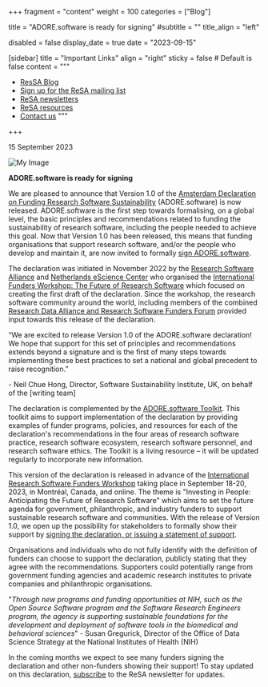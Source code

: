 +++
fragment = "content"
weight = 100
categories = ["Blog"]

title = "ADORE.software is ready for signing"
#subtitle = ""
title_align = "left"

disabled = false
display_date = true
date = "2023-09-15"

[sidebar]
  title = "Important Links"
  align = "right"
  sticky = false # Default is false
  content = """
  * [ResSA Blog](https://www.researchsoft.org/blog/)
  * [Sign up for the ReSA mailing list](https://landing.mailerlite.com/webforms/landing/i5e1h2)
  * [ReSA newsletters](/news)
  * [ReSA resources](/resa-resources)
  * [Contact us](/contact)
  """

+++

15 September 2023

![My Image](shutterstock_2007818042.jpg)

**ADORE.software is ready for signing**

We are pleased to announce that Version 1.0 of the [Amsterdam Declaration on Funding Research Software Sustainability](https://adore.mezzomedia.nl/declaration/) (ADORE.software) is now released. ADORE.software is the first step towards formalising, on a global level, the basic principles and recommendations related to funding the sustainability of research software, including the people needed to achieve this goal. Now that Version 1.0 has been released, this means that funding organisations that support research software, and/or the people who develop and maintain it, are now invited to formally [sign ADORE.software](https://adore.mezzomedia.nl/get-involved/).

The declaration was initiated in November 2022 by the [Research Software Alliance](https://www.researchsoft.org/) and [Netherlands eScience Center](https://www.esciencecenter.nl/) who organised the [International Funders Workshop: The Future of Research Software](https://adore.software/2023/03/international-funders-workshop-the-future-of-research-software/) which focused on creating the first draft of the declaration. Since the workshop, the research software community around the world, including members of the combined [Research Data Alliance and Research Software Funders Forum](https://adore.software/2023/03/rda-resa-funders-forum-gothenburg-sweden/) provided input towards this release of the declaration.

“We are excited to release Version 1.0 of the ADORE.software declaration! We hope that support for this set of principles and recommendations extends beyond a signature and is the first of many steps towards implementing these best practices to set a national and global precedent to raise recognition.”

\- Neil Chue Hong, Director, Software Sustainability Institute, UK,  on behalf of the [writing team]

The declaration is complemented by the [ADORE.software Toolkit](https://adore.mezzomedia.nl/toolkit/). This toolkit aims to support implementation of the declaration by providing examples of funder programs, policies, and resources for each of the declaration's recommendations in the four areas of research software practice, research software ecosystem, research software personnel, and research software ethics. The Toolkit is a living resource – it will be updated regularly to incorporate new information.

This version of the declaration is released in advance of the [International Research Software Funders Workshop](https://adore.software/international-research-software-funders-workshop/) taking place in September 18-20, 2023, in Montréal, Canada, and online. The theme is "Investing in People: Anticipating the Future of Research Software" which aims to set the future agenda for government, philanthropic, and industry funders to support sustainable research software and communities. With the release of Version 1.0, we open up the possibility for stakeholders to formally show their support by [signing the declaration, or issuing a statement of support](https://adore.mezzomedia.nl/get-involved/).

Organisations and individuals who do not fully identify with the definition of funders can choose to support the declaration, publicly stating that they agree with the recommendations. Supporters could potentially range from government funding agencies and academic research institutes to private companies and philanthropic organisations.

"_Through new programs and funding opportunities at NIH, such as the Open Source Software program and the Software Research Engineers program, the agency is supporting sustainable foundations for the development and deployment of software tools in the biomedical and behavioral sciences_"
\- Susan Gregurick, Director of the Office of Data Science Strategy at the National Institutes of Health (NIH)

In the coming months we expect to see many funders signing the declaration and other non-funders showing their support! To stay updated on this declaration, [subscribe](https://www.researchsoft.org/news/) to the ReSA newsletter for updates.
